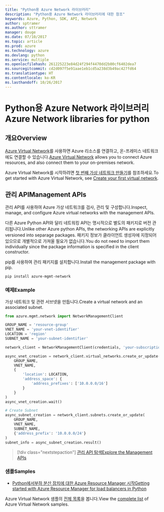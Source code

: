 ```yaml
---
title: "Python용 Azure Network 라이브러리"
description: "Python용 Azure Network 라이브러리에 대한 참조"
keywords: Azure, Python, SDK, API, Network
author: sptramer
ms.author: sttramer
manager: douge
ms.date: 07/10/2017
ms.topic: article
ms.prod: azure
ms.technology: azure
ms.devlang: python
ms.service: multiple
ms.openlocfilehash: 261225223e84d24f294f4470dd2b00cf6402dea7
ms.sourcegitcommit: cd2d097f5e91aae1eb1cd5a238d3b49ac427fd64
ms.translationtype: HT
ms.contentlocale: ko-KR
ms.lasthandoff: 10/26/2017
---
```

# <a name="azure-network-libraries-for-python"></a><span data-ttu-id="110a1-104">Python용 Azure Network 라이브러리</span><span class="sxs-lookup"><span data-stu-id="110a1-104">Azure Network libraries for python</span></span>

## <a name="overview"></a><span data-ttu-id="110a1-105">개요</span><span class="sxs-lookup"><span data-stu-id="110a1-105">Overview</span></span>

<span data-ttu-id="110a1-106">[Azure Virtual Network](/azure/virtual-network/virtual-networks-overview)를 사용하면 Azure 리소스를 연결하고, 온-프레미스 네트워크에도 연결할 수 있습니다.</span><span class="sxs-lookup"><span data-stu-id="110a1-106">[Azure Virtual Network](/azure/virtual-network/virtual-networks-overview) allows you to connect Azure resources, and also connect them to your on-premises network.</span></span>

<span data-ttu-id="110a1-107">Azure Virtual Network를 시작하려면 [첫 번째 가상 네트워크 만들기](/azure/virtual-network/virtual-network-get-started-vnet-subnet)를 참조하세요.</span><span class="sxs-lookup"><span data-stu-id="110a1-107">To get started with Azure Virtual Network, see [Create your first virtual network](/azure/virtual-network/virtual-network-get-started-vnet-subnet).</span></span>

## <a name="management-apis"></a><span data-ttu-id="110a1-108">관리 API</span><span class="sxs-lookup"><span data-stu-id="110a1-108">Management APIs</span></span>

<span data-ttu-id="110a1-109">관리 API를 사용하여 Azure 가상 네트워크를 검사, 관리 및 구성합니다.</span><span class="sxs-lookup"><span data-stu-id="110a1-109">Inspect, manage, and configure Azure virtual networks with the management APIs.</span></span>

<span data-ttu-id="110a1-110">다른 Azure Python API와 달리 네트워킹 API는 명시적으로 별도의 패키지로 버전 관리됩니다.</span><span class="sxs-lookup"><span data-stu-id="110a1-110">Unlike other Azure python APIs, the networking APIs are explicitly versioned into separage packages.</span></span> <span data-ttu-id="110a1-111">패키지 정보가 클라이언트 생성자에 지정되어 있으므로 개별적으로 가져올 필요가 없습니다.</span><span class="sxs-lookup"><span data-stu-id="110a1-111">You do not need to import them individually since the package information is specified in the client constructor.</span></span>

<span data-ttu-id="110a1-112">pip를 사용하여 관리 패키지를 설치합니다.</span><span class="sxs-lookup"><span data-stu-id="110a1-112">Install the management package with pip.</span></span>

```bash
pip install azure-mgmt-network
```

### <a name="example"></a><span data-ttu-id="110a1-113">예제</span><span class="sxs-lookup"><span data-stu-id="110a1-113">Example</span></span>

<span data-ttu-id="110a1-114">가상 네트워크 및 관련 서브넷을 만듭니다.</span><span class="sxs-lookup"><span data-stu-id="110a1-114">Create a virtual network and an associated subnet.</span></span>

```python
from azure.mgmt.network import NetworkManagementClient

GROUP_NAME = 'resource-group'
VNET_NAME = 'your-vnet-identifier'
LOCATION = 'region'
SUBNET_NAME = 'your-subnet-identifier'

network_client = NetworkManagementClient(credentials, 'your-subscription-id')

async_vnet_creation = network_client.virtual_networks.create_or_update(
    GROUP_NAME,
    VNET_NAME,
    {
        'location': LOCATION,
        'address_space': {
            'address_prefixes': ['10.0.0.0/16']
        }
    }
)
async_vnet_creation.wait()

# Create Subnet
async_subnet_creation = network_client.subnets.create_or_update(
    GROUP_NAME,
    VNET_NAME,
    SUBNET_NAME,
    {'address_prefix': '10.0.0.0/24'}
)
subnet_info = async_subnet_creation.result()
```

> [!div class="nextstepaction"]
> [<span data-ttu-id="110a1-115">관리 API 탐색</span><span class="sxs-lookup"><span data-stu-id="110a1-115">Explore the Management APIs</span></span>](/python/api/overview/azure/network/managementlibrary)

### <a name="samples"></a><span data-ttu-id="110a1-116">샘플</span><span class="sxs-lookup"><span data-stu-id="110a1-116">Samples</span></span>

* [<span data-ttu-id="110a1-117">Python에서부하 분산 장치에 대한 Azure Resource Manager 시작</span><span class="sxs-lookup"><span data-stu-id="110a1-117">Getting started with Azure Resource Manager for load balancers in Python</span></span>](https://azure.microsoft.com/en-us/resources/samples/network-python-manage-loadbalancer/)

<span data-ttu-id="110a1-118">Azure Virtual Network 샘플의 [전체 목록](https://azure.microsoft.com/en-us/resources/samples/?platform=python&term=virtual%20network)을 봅니다.</span><span class="sxs-lookup"><span data-stu-id="110a1-118">View the [complete list](https://azure.microsoft.com/en-us/resources/samples/?platform=python&term=virtual%20network) of Azure Virtual Network samples.</span></span>
